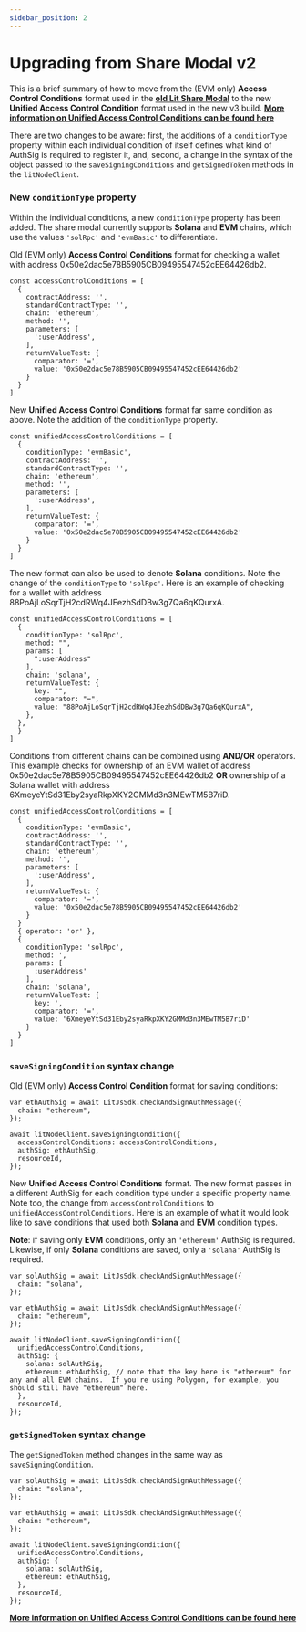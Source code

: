 ```yaml
---
sidebar_position: 2
---
```


# Upgrading from Share Modal v2

This is a brief summary of how to move from the (EVM only) **Access Control Conditions** format used in
the **[old Lit Share Modal](https://www.npmjs.com/package/lit-share-modal)** to the new **Unified Access Control
Condition** format used in the new v3
build.  **[More information on Unified Access Control Conditions can be found here](https://developer.litprotocol.com/docs/AccessControlConditions/unifiedAccessControlConditions)**

There are two changes to be aware: first, the additions of a `conditionType` property within each individual condition
of itself defines what kind of AuthSig is required to register it, and, second, a change in the syntax of the object
passed to the `saveSigningConditions` and `getSignedToken` methods in the `litNodeClient`.

### New `conditionType` property

Within the individual conditions, a new `conditionType` property has been added. The share modal currently supports
**Solana** and **EVM** chains, which use the values `'solRpc'` and `'evmBasic'` to differentiate.

Old (EVM only) **Access Control Conditions** format for checking a wallet with address
0x50e2dac5e78B5905CB09495547452cEE64426db2.

```
const accessControlConditions = [
  {
    contractAddress: '',
    standardContractType: '',
    chain: 'ethereum',
    method: '',
    parameters: [
      ':userAddress',
    ],
    returnValueTest: {
      comparator: '=',
      value: '0x50e2dac5e78B5905CB09495547452cEE64426db2'
    }
  }
]
```

New **Unified Access Control Conditions** format far same condition as above. Note the addition of the `conditionType`
property.

```
const unifiedAccessControlConditions = [
  {
    conditionType: 'evmBasic',
    contractAddress: '',
    standardContractType: '',
    chain: 'ethereum',
    method: '',
    parameters: [
      ':userAddress',
    ],
    returnValueTest: {
      comparator: '=',
      value: '0x50e2dac5e78B5905CB09495547452cEE64426db2'
    }
  }
]
```

The new format can also be used to denote **Solana** conditions. Note the change of the `conditionType` to `'solRpc'`.
Here is an example of checking for a wallet with address 88PoAjLoSqrTjH2cdRWq4JEezhSdDBw3g7Qa6qKQurxA.

```
const unifiedAccessControlConditions = [
  {
    conditionType: 'solRpc',
    method: "",
    params: [
      ":userAddress"
    ],
    chain: 'solana',
    returnValueTest: {
      key: "",
      comparator: "=",
      value: "88PoAjLoSqrTjH2cdRWq4JEezhSdDBw3g7Qa6qKQurxA",
    },
  },
  }
]
```

Conditions from different chains can be combined using **AND/OR** operators. This example checks for ownership of
an EVM wallet of address 0x50e2dac5e78B5905CB09495547452cEE64426db2 **OR** ownership of a Solana wallet with address
6XmeyeYtSd31Eby2syaRkpXKY2GMMd3n3MEwTM5B7riD.

```
const unifiedAccessControlConditions = [
  {
    conditionType: 'evmBasic',
    contractAddress: '',
    standardContractType: '',
    chain: 'ethereum',
    method: '',
    parameters: [
      ':userAddress',
    ],
    returnValueTest: {
      comparator: '=',
      value: '0x50e2dac5e78B5905CB09495547452cEE64426db2'
    }
  }
  { operator: 'or' },
  {
    conditionType: 'solRpc',
    method: ',
    params: [
      :userAddress'
    ],
    chain: 'solana',
    returnValueTest: {
      key: ',
      comparator: '=',
      value: '6XmeyeYtSd31Eby2syaRkpXKY2GMMd3n3MEwTM5B7riD'
    }
  }
]
```

### `saveSigningCondition` syntax change

Old (EVM only) **Access Control Condition** format for saving conditions:

```
var ethAuthSig = await LitJsSdk.checkAndSignAuthMessage({
  chain: "ethereum",
});

await litNodeClient.saveSigningCondition({
  accessControlConditions: accessControlConditions,
  authSig: ethAuthSig,
  resourceId,
});
```

New **Unified Access Control Conditions** format. The new format passes in a different AuthSig for each condition type
under a specific property name. Note too, the change from `accessControlConditions` to `unifiedAccessControlConditions`.
Here is an example of what it would look like to save conditions that used both **Solana** and **EVM** condition types.

**Note**: if saving only **EVM** conditions, only an `'ethereum'` AuthSig is required. Likewise, if only **Solana**
conditions are saved, only a `'solana'` AuthSig is required.

```
var solAuthSig = await LitJsSdk.checkAndSignAuthMessage({
  chain: "solana",
});

var ethAuthSig = await LitJsSdk.checkAndSignAuthMessage({
  chain: "ethereum",
});

await litNodeClient.saveSigningCondition({
  unifiedAccessControlConditions,
  authSig: {
    solana: solAuthSig,
    ethereum: ethAuthSig, // note that the key here is "ethereum" for any and all EVM chains.  If you're using Polygon, for example, you should still have "ethereum" here.
  },
  resourceId,
});
```

### `getSignedToken` syntax change

The `getSignedToken` method changes in the same way as `saveSigningCondition`.

```
var solAuthSig = await LitJsSdk.checkAndSignAuthMessage({
  chain: "solana",
});

var ethAuthSig = await LitJsSdk.checkAndSignAuthMessage({
  chain: "ethereum",
});

await litNodeClient.saveSigningCondition({
  unifiedAccessControlConditions,
  authSig: {
    solana: solAuthSig,
    ethereum: ethAuthSig,
  },
  resourceId,
});
```

**[More information on Unified Access Control Conditions can be found here](https://developer.litprotocol.com/docs/AccessControlConditions/unifiedAccessControlConditions)**
